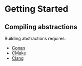 # Getting Started

## Compiling abstractions

Building abstractions requires:

* [Conan](https://conan.io/)
* [CMake](https://cmake.org/)
* [Clang](https://clang.llvm.org/)
